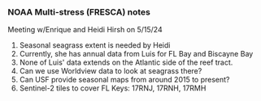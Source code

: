 ### NOAA Multi-stress (FRESCA) notes

Meeting w/Enrique and Heidi Hirsh on 5/15/24

1. Seasonal seagrass extent is needed by Heidi
2. Currently, she has annual data from Luis for FL Bay and Biscayne Bay
3. None of Luis' data extends on the Atlantic side of the reef tract.
4. Can we use Worldview data to look at seagrass there?
5. Can USF provide seasonal maps from around 2015 to present?
6. Sentinel-2 tiles to cover FL Keys: 17RNJ, 17RNH, 17RMH
